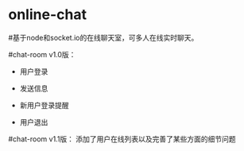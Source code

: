 # online-chat

#基于node和socket.io的在线聊天室，可多人在线实时聊天。

#chat-room v1.0版：

- 用户登录

- 发送信息

- 新用户登录提醒

- 用户退出

#chat-room v1.1版： 添加了用户在线列表以及完善了某些方面的细节问题
